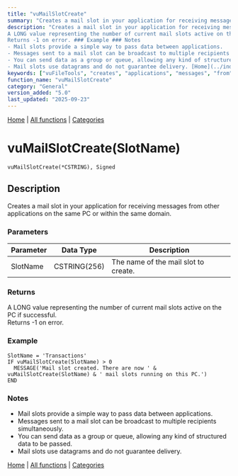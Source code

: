 ```yaml
---
title: "vuMailSlotCreate"
summary: "Creates a mail slot in your application for receiving messages from other applications on the same PC or within the same domain."
description: "Creates a mail slot in your application for receiving messages from other applications on the same PC or within the same domain. ### Parameters ### Returns
A LONG value representing the number of current mail slots active on the PC if successful.  
Returns -1 on error. ### Example ### Notes
- Mail slots provide a simple way to pass data between applications.  
- Messages sent to a mail slot can be broadcast to multiple recipients simultaneously.  
- You can send data as a group or queue, allowing any kind of structured data to be passed.  
- Mail slots use datagrams and do not guarantee delivery. [Home](../index.md) | [All functions](index.md) | [Categories](../categories/index.md)"
keywords: ["vuFileTools", "creates", "applications", "messages", "from", "general", "within", "mail", "same", "slot", "Clarion", "receiving"]
function_name: "vuMailSlotCreate"
category: "General"
version_added: "5.0"
last_updated: "2025-09-23"
---
```


[Home](../index.md) | [All functions](index.md) | [Categories](../categories/index.md)

# vuMailSlotCreate(SlotName)

```Prototype
vuMailSlotCreate(*CSTRING), Signed
```


## Description
Creates a mail slot in your application for receiving messages from other applications on the same PC or within the same domain.

### Parameters

| Parameter | Data Type    | Description                          |
|-----------|--------------|--------------------------------------|
| SlotName  | CSTRING(256) | The name of the mail slot to create. |

### Returns
A LONG value representing the number of current mail slots active on the PC if successful.  
Returns -1 on error.

### Example

```Clarion
SlotName = 'Transactions'
IF vuMailSlotCreate(SlotName) > 0
  MESSAGE('Mail slot created. There are now ' & vuMailSlotCreate(SlotName) & ' mail slots running on this PC.')
END
```

### Notes
- Mail slots provide a simple way to pass data between applications.  
- Messages sent to a mail slot can be broadcast to multiple recipients simultaneously.  
- You can send data as a group or queue, allowing any kind of structured data to be passed.  
- Mail slots use datagrams and do not guarantee delivery.

[Home](../index.md) | [All functions](index.md) | [Categories](../categories/index.md)
